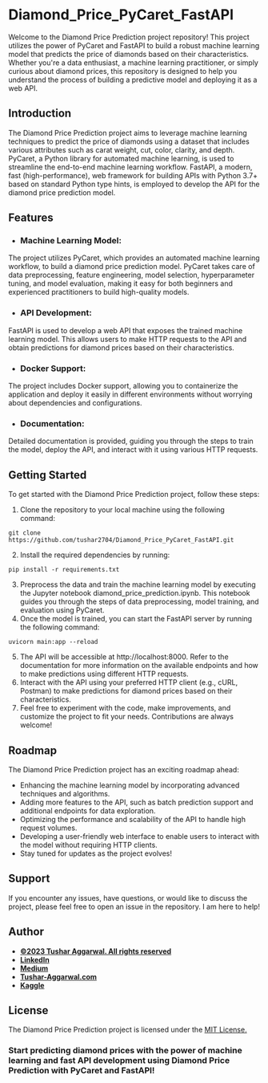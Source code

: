 # Diamond_Price_PyCaret_FastAPI
Welcome to the Diamond Price Prediction project repository! This project utilizes the power of PyCaret and FastAPI to build a robust machine learning model that predicts the price of diamonds based on their characteristics. Whether you're a data enthusiast, a machine learning practitioner, or simply curious about diamond prices, this repository is designed to help you understand the process of building a predictive model and deploying it as a web API.

## Introduction
The Diamond Price Prediction project aims to leverage machine learning techniques to predict the price of diamonds using a dataset that includes various attributes such as carat weight, cut, color, clarity, and depth. PyCaret, a Python library for automated machine learning, is used to streamline the end-to-end machine learning workflow. FastAPI, a modern, fast (high-performance), web framework for building APIs with Python 3.7+ based on standard Python type hints, is employed to develop the API for the diamond price prediction model.

## Features
* ### Machine Learning Model:
 The project utilizes PyCaret, which provides an automated machine learning workflow, to build a diamond price prediction model. PyCaret takes care of data preprocessing, feature engineering, model selection, hyperparameter tuning, and model evaluation, making it easy for both beginners and experienced practitioners to build high-quality models.
* ### API Development:
 FastAPI is used to develop a web API that exposes the trained machine learning model. This allows users to make HTTP requests to the API and obtain predictions for diamond prices based on their characteristics.
* ### Docker Support: 
 The project includes Docker support, allowing you to containerize the application and deploy it easily in different environments without worrying about dependencies and configurations.
* ### Documentation: 
 Detailed documentation is provided, guiding you through the steps to train the model, deploy the API, and interact with it using various HTTP requests.
## Getting Started
To get started with the Diamond Price Prediction project, follow these steps:
1. Clone the repository to your local machine using the following command:
```
git clone https://github.com/tushar2704/Diamond_Price_PyCaret_FastAPI.git
```
2. Install the required dependencies by running:
```
pip install -r requirements.txt
```
3. Preprocess the data and train the machine learning model by executing the Jupyter notebook diamond_price_prediction.ipynb. This notebook guides you through the steps of data preprocessing, model training, and evaluation using PyCaret.
4. Once the model is trained, you can start the FastAPI server by running the following command:
```
uvicorn main:app --reload
```
5. The API will be accessible at http://localhost:8000. Refer to the documentation for more information on the available endpoints and how to make predictions using different HTTP requests.
6. Interact with the API using your preferred HTTP client (e.g., cURL, Postman) to make predictions for diamond prices based on their characteristics.
7. Feel free to experiment with the code, make improvements, and customize the project to fit your needs. Contributions are always welcome!

## Roadmap
The Diamond Price Prediction project has an exciting roadmap ahead:
* Enhancing the machine learning model by incorporating advanced techniques and algorithms.
* Adding more features to the API, such as batch prediction support and additional endpoints for data exploration.
* Optimizing the performance and scalability of the API to handle high request volumes.
* Developing a user-friendly web interface to enable users to interact with the model without requiring HTTP clients.
* Stay tuned for updates as the project evolves!

## Support
If you encounter any issues, have questions, or would like to discuss the project, please feel free to open an issue in the repository. I am here to help!
## Author
- <ins><b>©2023 Tushar Aggarwal. All rights reserved</b></ins>
- <b>[LinkedIn](https://www.linkedin.com/in/tusharaggarwalinseec/)</b>
- <b>[Medium](https://medium.com/@tushar_aggarwal)</b> 
- <b>[Tushar-Aggarwal.com](https://www.tushar-aggarwal.com/)</b>
- <b>[Kaggle](https://www.kaggle.com/tusharaggarwal27)</b> 

## License
The Diamond Price Prediction project is licensed under the <ins>MIT License.</ins>

### Start predicting diamond prices with the power of machine learning and fast API development using Diamond Price Prediction with PyCaret and FastAPI!

